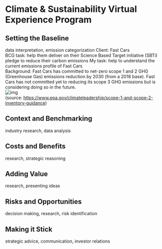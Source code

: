 # Climate & Sustainability Virtual Experience Program
## Setting the Baseline
data interpretation, emission categorization
Client: Fast Cars  
BCG task: help them deliver on their Science Based Target initiative (SBTi) pledge to reduce their carbon emissions 
My task: help to understand the current emissions profile of Fast Cars  
Background: Fast Cars has committed to net-zero scope 1 and 2 GHG (Greenhouse Gas) emissions reduction by 2030 (from a 2018 base). Fast Cars has not committed yet to reducing its scope 3 GHG emissions but is considering doing so in the future.  
![img](https://user-images.githubusercontent.com/83184113/148922284-d19bfca3-9ca3-4ad6-af3b-6f9387f4e476.png)  
(source: https://www.epa.gov/climateleadership/scope-1-and-scope-2-inventory-guidance)
## Context and Benchmarking
industry research, data analysis

## Costs and Benefits
research, strategic reasoning

## Adding Value
research, presenting ideas

## Risks and Opportunities
decision making, research, risk identification

## Making it Stick
strategic advice, communication, investor relations
